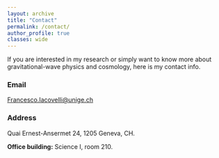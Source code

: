 ```yaml
---
layout: archive
title: "Contact"
permalink: /contact/
author_profile: true
classes: wide
---
```


If you are interested in my research or simply want to know more about gravitational-wave physics and cosmology, here is my contact info.

### Email 

[Francesco.Iacovelli@unige.ch](mailto:Francesco.Iacovelli@unige.ch)

### Address

Quai Ernest-Ansermet 24, 1205 Geneva, CH.

**Office building:** Science I, room 210.